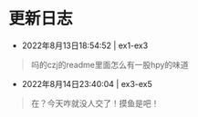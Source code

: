 # 更新日志
* 2022年8月13日18:54:52 | ex1-ex3
>   吗的czj的readme里面怎么有一股hpy的味道
* 2022年8月14日23:40:04 | ex3-ex5
>   在？今天咋就没人交了！摸鱼是吧！
